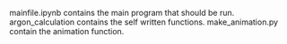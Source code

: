 mainfile.ipynb contains the main program that should be run.
argon_calculation contains the self written functions.
make_animation.py contain the animation function.